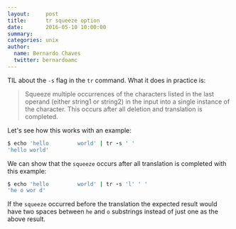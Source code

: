 ```yaml
---
layout:     post
title:      tr squeeze option
date:       2016-05-10 10:00:00
summary:
categories: unix
author:
  name: Bernardo Chaves
  twitter: bernardoamc
---
```


TIL about the `-s` flag in the `tr` command. What it does in practice is:

> Squeeze multiple occurrences of the characters listed in the last operand
(either string1 or string2) in the input into a single instance of the
character. This occurs after all deletion and translation is completed.

Let's see how this works with an example:

```ruby
$ echo 'hello         world' | tr -s ' '
'hello world'
```

We can show that the `squeeze` occurs after all translation is completed with
this example:

```ruby
$ echo 'hello         world' | tr -s 'l' ' '
'he o wor d'
```

If the `squeeze` occurred before the translation the expected result would
have two spaces between `he` and `o` substrings instead of just one as
the above result.

